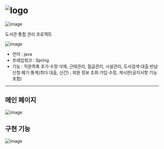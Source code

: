 # ![logo](https://user-images.githubusercontent.com/50865414/80186963-d0adb100-8649-11ea-866c-34e9b48940bf.png)

![image](https://user-images.githubusercontent.com/50865414/80189224-52530e00-864d-11ea-82da-67243b934012.png)

도서관 통합 관리 프로젝트


![image](https://user-images.githubusercontent.com/50865414/80187223-3732cf00-864a-11ea-81de-c631e35bf406.png)
- 언어 : java
- 프레임워크 : Spring
- 기능 : 직원목록 추가·수정·삭제, 근태관리, 월급관리, 시설관리, 도서검색·대출·반납·신청·폐기·통계(최다 대출, 신간)
        , 회원 정보 조회·가입·수정, 게시판(공지사항 기능 포함)

---
## 메인 페이지
![image](https://user-images.githubusercontent.com/50865414/80187532-c213c980-864a-11ea-921a-43fbdeedce17.png)


## 구현 기능
![image](https://user-images.githubusercontent.com/50865414/80188360-05226c80-864c-11ea-9364-65d3f6608a57.png)